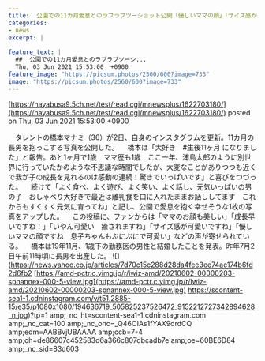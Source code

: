 ```yaml
---
title:  公園での11カ月愛息とのラブラブツーショット公開「優しいママの顔」「サイズ感が可愛い」  
categories:
- news
excerpt: |
  
feature_text: |
  ##  公園での11カ月愛息とのラブラブツーシ...
  Thu, 03 Jun 2021 15:53:00  +0900
feature_image: "https://picsum.photos/2560/600?image=733"
image: "https://picsum.photos/2560/600?image=733"
---
```


[https://hayabusa9.5ch.net/test/read.cgi/mnewsplus/1622703180/](https://hayabusa9.5ch.net/test/read.cgi/mnewsplus/1622703180/)
posted on Thu, 03 Jun 2021 15:53:00  +0900

<!--more-->

　タレントの橋本マナミ（36）が2日、自身のインスタグラムを更新。11カ月の長男を抱っこする写真を公開した。 　橋本は「大好き　#生後11ヶ月 になりました」と報告。あと1ヶ月で1歳　ママ歴も1歳　ここ一年、浦島太郎のように別世界に行っていたかのような不思議な時間でしたが、大変なことがありつつも近くで我が子の成長を見れるのは感動の連続！驚きでいっぱいです」と喜びをつづった。 　続けて「よく食べ、よく遊び、よく笑い、よく話し、元気いっぱいの男の子　おしゃべり大好きで最近は離乳食を口に入れたままお話ししてます　これからもすくすく元気に育ってね」と記し、公園で愛息を抱く幸せそうな1枚の写真をアップした。 　この投稿に、ファンからは「ママのお顔も美しい」「成長早いですね！」「いやん可愛い　癒されますね」「サイズ感が可愛いですね」「優しいママの顔ですね　息子ちゃんもぷにぷにで可愛い」などの声が寄せられている。 　橋本は19年11月、1歳下の勤務医の男性と結婚したことを発表。昨年7月2日午前11時頃に長男を出産した。 ![](https://news.yahoo.co.jp/articles/7d70c15c288d28da4fee3ee74ac174b6fd2d6fb2 [https://amd-pctr.c.yimg.jp/r/iwiz-amd/20210602-00000203-spnannex-000-5-view.jpg](https://amd-pctr.c.yimg.jp/r/iwiz-amd/20210602-00000203-spnannex-000-5-view.jpg) https://scontent-sea1-1.cdninstagram.com/v/t51.2885-15/e35/p1080x1080/194636719_505825237526472_9152212727342894628_n.jpg)?tp=1 amp;_nc_ht=scontent-sea1-1.cdninstagram.com amp;_nc_cat=100 amp;_nc_ohc=_Q46OIAs1fYAX9drdCQ amp;edm=AABBvjUBAAAA amp;ccb=7-4 amp;oh=de86607c452583d6a366c807dbcadb7e amp;oe=60BE6D84 amp;_nc_sid=83d603
